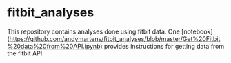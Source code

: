 # fitbit_analyses

This repository contains analyses done using fitbit data. One [notebook] (https://github.com/andymartens/fitbit_analyses/blob/master/Get%20Fitbit%20data%20from%20API.ipynb) provides instructions for getting data from the fitbit API.
